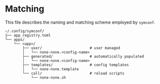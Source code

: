 # Matching
This file describes the naming and matching scheme employed by `symconf`.

```
~/.config/symconf/
├── app_registry.toml
└── apps/
    └── <app>/
        ├── user/                      # user managed
        │   └── none-none.<config-name>
        ├── generated/                 # automatically populated
        │   └── none-none.<config-name>
        ├── templates/                 # config templates
        │   └── none-none.template
        └── call/                      # reload scripts
            └── none-none.sh
```
